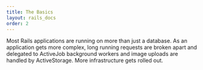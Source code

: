 ```yaml
---
title: The Basics
layout: rails_docs
order: 2
---
```


Most Rails applications are running on more than just a database. As an application gets more complex, long running requests are broken apart and delegated to ActiveJob background workers and image uploads are handled by ActiveStorage. More infrastructure gets rolled out.
